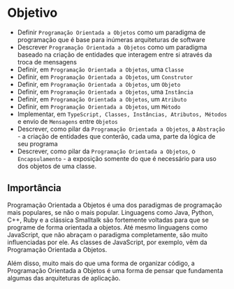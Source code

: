 # Objetivo
- Definir `Programação Orientada a Objetos` como um paradigma de programação que é base para inúmeras arquiteturas de software
- Descrever `Programação Orientada a Objetos` como um paradigma baseado na criação de entidades que interagem entre si através da troca de mensagens
- Definir, em `Programação Orientada a Objetos`, uma `Classe`
- Definir, em `Programação Orientada a Objetos`, um `Construtor`
- Definir, em `Programação Orientada a Objetos`, um `Objeto`
- Definir, em `Programação Orientada a Objetos`, uma `Instância`
- Definir, em `Programação Orientada a Objetos`, um `Atributo`
- Definir, em `Programação Orientada a Objetos`, um `Método`
- Implementar, em `TypeScript, Classes, Instâncias, Atributos, Métodos` e envio de `Mensagens` entre `Objetos`
- Descrever, como pilar da `Programação Orientada a Objetos`, a `Abstração` - a criação de entidades que conterão, cada uma, parte da lógica de seu programa
- Descrever, como pilar da `Programação Orientada a Objetos`, o `Encapsulamento` - a exposição somente do que é necessário para uso dos objetos de uma classe.


## Importância
Programação Orientada a Objetos é uma dos paradigmas de programação mais populares, se não o mais popular. Linguagens como Java, Python, C++, Ruby e a clássica Smalltalk são fortemente voltadas para que se programe de forma orientada a objetos. Até mesmo linguagens como JavaScript, que não abraçam o paradigma completamente, são muito influenciadas por ele. As classes de JavaScript, por exemplo, vêm da Programação Orientada a Objetos.

Além disso, muito mais do que uma forma de organizar código, a Programação Orientada a Objetos é uma forma de pensar que fundamenta algumas das arquiteturas de aplicação.